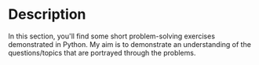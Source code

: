 <h1>Description</h1>
  In this section, you'll find some short problem-solving exercises demonstrated in Python.  My aim is to demonstrate an understanding of the questions/topics that are portrayed through the problems.
